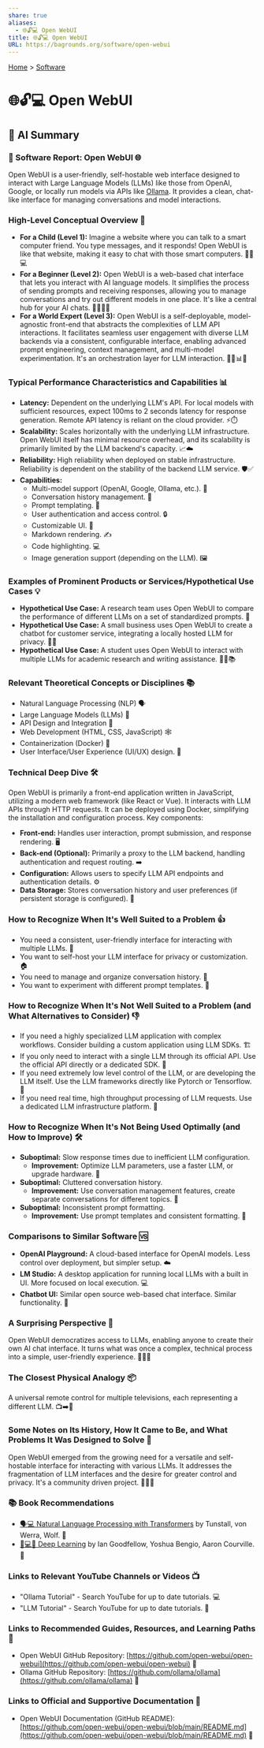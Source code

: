 ```yaml
---
share: true
aliases:
  - 🌐🔓💻 Open WebUI
title: 🌐🔓💻 Open WebUI
URL: https://bagrounds.org/software/open-webui
---
```

[Home](../index.md) > [Software](./index.md)  
# 🌐🔓💻 Open WebUI  
  
## 🤖 AI Summary  
### 💾 Software Report: Open WebUI 🌐  
  
Open WebUI is a user-friendly, self-hostable web interface designed to interact with Large Language Models (LLMs) like those from OpenAI, Google, or locally run models via APIs like [Ollama](./ollama.md). It provides a clean, chat-like interface for managing conversations and model interactions.  
  
### High-Level Conceptual Overview 🧠  
  
* **For a Child (Level 1):** Imagine a website where you can talk to a smart computer friend. You type messages, and it responds! Open WebUI is like that website, making it easy to chat with those smart computers. 🧒💬💻  
* **For a Beginner (Level 2):** Open WebUI is a web-based chat interface that lets you interact with AI language models. It simplifies the process of sending prompts and receiving responses, allowing you to manage conversations and try out different models in one place. It's like a central hub for your AI chats. 🧑‍💻🤖🤝  
* **For a World Expert (Level 3):** Open WebUI is a self-deployable, model-agnostic front-end that abstracts the complexities of LLM API interactions. It facilitates seamless user engagement with diverse LLM backends via a consistent, configurable interface, enabling advanced prompt engineering, context management, and multi-model experimentation. It's an orchestration layer for LLM interaction. 👨‍🔬📊🚀  
  
### Typical Performance Characteristics and Capabilities 📊  
  
* **Latency:** Dependent on the underlying LLM's API. For local models with sufficient resources, expect 100ms to 2 seconds latency for response generation. Remote API latency is reliant on the cloud provider. ⚡️⏱️  
* **Scalability:** Scales horizontally with the underlying LLM infrastructure. Open WebUI itself has minimal resource overhead, and its scalability is primarily limited by the LLM backend's capacity. 📈☁️  
* **Reliability:** High reliability when deployed on stable infrastructure. Reliability is dependent on the stability of the backend LLM service. 🛡️✅  
* **Capabilities:**  
    * Multi-model support (OpenAI, Google, Ollama, etc.). 🤝  
    * Conversation history management. 📜  
    * Prompt templating. 📝  
    * User authentication and access control. 🔒  
    * Customizable UI. 🎨  
    * Markdown rendering. ✍️  
    * Code highlighting. 💻  
    * Image generation support (depending on the LLM). 🖼️  
  
### Examples of Prominent Products or Services/Hypothetical Use Cases 💡  
  
* **Hypothetical Use Case:** A research team uses Open WebUI to compare the performance of different LLMs on a set of standardized prompts. 🔬  
* **Hypothetical Use Case:** A small business uses Open WebUI to create a chatbot for customer service, integrating a locally hosted LLM for privacy. 🏢🤖  
* **Hypothetical Use Case:** A student uses Open WebUI to interact with multiple LLMs for academic research and writing assistance. 🧑‍🎓📚  
  
### Relevant Theoretical Concepts or Disciplines 📚  
  
* Natural Language Processing (NLP) 🗣️  
* Large Language Models (LLMs) 🧠  
* API Design and Integration 🔗  
* Web Development (HTML, CSS, JavaScript) 🕸️  
* Containerization (Docker) 🐳  
* User Interface/User Experience (UI/UX) design. 🎨  
  
### Technical Deep Dive 🛠️  
  
Open WebUI is primarily a front-end application written in JavaScript, utilizing a modern web framework (like React or Vue). It interacts with LLM APIs through HTTP requests. It can be deployed using Docker, simplifying the installation and configuration process. Key components:  
  
* **Front-end:** Handles user interaction, prompt submission, and response rendering. 🖥️  
* **Back-end (Optional):** Primarily a proxy to the LLM backend, handling authentication and request routing. ➡️  
* **Configuration:** Allows users to specify LLM API endpoints and authentication details. ⚙️  
* **Data Storage:** Stores conversation history and user preferences (if persistent storage is configured). 💾  
  
### How to Recognize When It's Well Suited to a Problem 👍  
  
* You need a consistent, user-friendly interface for interacting with multiple LLMs. 🤝  
* You want to self-host your LLM interface for privacy or customization. 🏠  
* You need to manage and organize conversation history. 📜  
* You want to experiment with different prompt templates. 📝  
  
### How to Recognize When It's Not Well Suited to a Problem (and What Alternatives to Consider) 👎  
  
* If you need a highly specialized LLM application with complex workflows. Consider building a custom application using LLM SDKs. 🏗️  
* If you only need to interact with a single LLM through its official API. Use the official API directly or a dedicated SDK. 🔗  
* If you need extremely low level control of the LLM, or are developing the LLM itself. Use the LLM frameworks directly like Pytorch or Tensorflow. 🧠  
* If you need real time, high throughput processing of LLM requests. Use a dedicated LLM infrastructure platform. 💨  
  
### How to Recognize When It's Not Being Used Optimally (and How to Improve) 🛠️  
  
* **Suboptimal:** Slow response times due to inefficient LLM configuration.  
    * **Improvement:** Optimize LLM parameters, use a faster LLM, or upgrade hardware. 🚀  
* **Suboptimal:** Cluttered conversation history.  
    * **Improvement:** Use conversation management features, create separate conversations for different topics. 🧹  
* **Suboptimal:** Inconsistent prompt formatting.  
    * **Improvement:** Use prompt templates and consistent formatting. 📝  
  
### Comparisons to Similar Software 🆚  
  
* **OpenAI Playground:** A cloud-based interface for OpenAI models. Less control over deployment, but simpler setup. ☁️  
* **LM Studio:** A desktop application for running local LLMs with a built in UI. More focused on local execution. 💻  
* **Chatbot UI:** Similar open source web-based chat interface. Similar functionality. 🤝  
  
### A Surprising Perspective 🤯  
  
Open WebUI democratizes access to LLMs, enabling anyone to create their own AI chat interface. It turns what was once a complex, technical process into a simple, user-friendly experience. 🧑‍🤝‍🧑  
  
### The Closest Physical Analogy 📦  
  
A universal remote control for multiple televisions, each representing a different LLM. 📺➡️🤖  
  
### Some Notes on Its History, How It Came to Be, and What Problems It Was Designed to Solve 📜  
  
Open WebUI emerged from the growing need for a versatile and self-hostable interface for interacting with various LLMs. It addresses the fragmentation of LLM interfaces and the desire for greater control and privacy. It's a community driven project. 🧑‍🤝‍🧑  
  
### 📚 Book Recommendations  
  
* [🗣️💻 Natural Language Processing with Transformers](../books/natural-language-processing-with-transformers.md) by Tunstall, von Werra, Wolf. 📖  
* [🧠💻🤖 Deep Learning](../books/deep-learning.md) by Ian Goodfellow, Yoshua Bengio, Aaron Courville. 🧠  
  
### Links to Relevant YouTube Channels or Videos 📺  
  
* "Ollama Tutorial" - Search YouTube for up to date tutorials. 💻  
* "LLM Tutorial" - Search YouTube for up to date tutorials. 🤖  
  
### Links to Recommended Guides, Resources, and Learning Paths 🔗  
  
* Open WebUI GitHub Repository: [https://github.com/open-webui/open-webui](https://github.com/open-webui/open-webui) 🐙  
* Ollama GitHub Repository: [https://github.com/ollama/ollama](https://github.com/ollama/ollama) 🐑  
  
### Links to Official and Supportive Documentation 📄  
  
* Open WebUI Documentation (GitHub README): [https://github.com/open-webui/open-webui/blob/main/README.md](https://github.com/open-webui/open-webui/blob/main/README.md) 📝  
